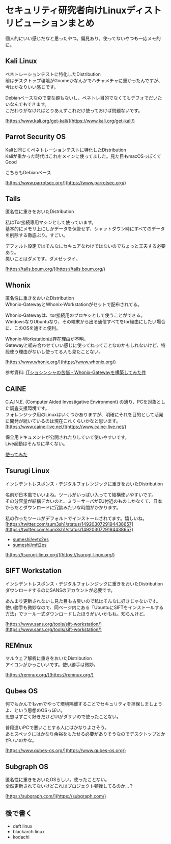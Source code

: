 # セキュリティ研究者向けLinuxディストリビューションまとめ
個人的にいい感じだなと思ったやつ。偏見あり。使ってないやつも一応メモ的に。

## Kali Linux
ペネトレーションテストに特化したDistribution  
前はデスクトップ環境がGnomeかなんかでハチャメチャに重かったんですが、今はかなりいい感じです。

Debianベースなので変な癖もないし、ペネトレ目的でなくてもデフォでだいたいなんでもできます。  
こだわりがなければとりあえずこれだけ使っておけば問題ないです。

[https://www.kali.org/get-kali/](https://www.kali.org/get-kali/)


## Parrot Security OS
Kaliと同じくペネトレーションテストに特化したDistribution  
Kaliが重かった時代はこれをメインに使ってました。見た目もmacOSっぽくてGood

こちらもDebianベース

[https://www.parrotsec.org/](https://www.parrotsec.org/)


## Tails
匿名性に重きをおいたDistribution

私はTor接続専用マシンとして使っています。  
基本的にメモリ上にしかデータを保管せず、シャットダウン時にすべてのデータを削除する徹底ぶり。すごい。  

デフォルト設定ではそんなにセキュアなわけではないのでちょっと工夫する必要あり。  
悪いことはダメです。ダメゼッタイ。

[https://tails.boum.org/](https://tails.boum.org/)


## Whonix
匿名性に重きをおいたDistribution  
Whonix-GatewayとWhonix-Workstationがセットで配布されてる。

Whonix-Gatewayは、tor接続用のプロキシとして使うことができる。  
WindowsなりUbuntuなり、その端末から出る通信すべてをtor経由にしたい場合に、このOSを通すと便利。

Whonix-Workstationは存在理由が不明。  
Gatewayと組み合わせていい感じに使ってねってことなのかもしれないけど、特段使う理由がないし使ってる人も見たことない。

[https://www.whonix.org/](https://www.whonix.org/)

参考資料: [ITショシンシャの苦悩 - Whonix-Gatewayを構築してみた件](https://no-voids.hatenablog.com/entry/20210926)

## CAINE
C.A.IN.E. (Computer Aided Investigative Environment) の通り、PCを対象とした調査支援環境です。  
フォレンジック用のLinuxはいくつかありますが、明確にそれを目的として活発に開発が続いているのは現在これくらいかなと思います。  
[https://www.caine-live.net/](https://www.caine-live.net/)

保全用ドキュメントが公開されたりしていて使いやすいです。  
Live起動はそんなに早くない。  

[使ってみた](https://sumeshi.github.io/posts/tools/caine)

## Tsurugi Linux
インシデントレスポンス・デジタルフォレンジックに重きをおいたDistribution  

名前が日本風でいいよね。ツールがいっぱい入ってて結構使いやすいです。  
その分容量が結構デカいのと、ミラーサーバがEU付近のものしかなくて、日本からだとダウンロードに冗談みたいな時間がかかります。

私の作ったツールがデフォルトでインストールされてます。嬉しいね。  
[https://twitter.com/sum3sh1/status/1492030729194438657](https://twitter.com/sum3sh1/status/1492030729194438657)

- [sumeshi/evtx2es](https://github.com/sumeshi/evtx2es)  
- [sumeshi/mft2es](https://github.com/sumeshi/mft2es)  

[https://tsurugi-linux.org/](https://tsurugi-linux.org/)


## SIFT Workstation
インシデントレスポンス・デジタルフォレンジックに重きをおいたDistribution  
ダウンロードするのにSANSのアカウントが必要です。

あんまり更新されないし見た目も古臭いので私はそんなに好きじゃないです。  
使い勝手も微妙なので、同ページ内にある「UbuntuにSIFTをインストールする方法」でツール一式ダウンロードしたほうがいいかもね。知らんけど。

[https://www.sans.org/tools/sift-workstation/](https://www.sans.org/tools/sift-workstation/)


## REMnux
マルウェア解析に重きをおいたDistribution  
アイコンがかっこいいです。使い勝手は微妙。

[https://remnux.org/](https://remnux.org/)


## Qubes OS
何でもかんでもvmでやって環境隔離することでセキュリティを担保しましょうよ、という思想のOSっぽい。  
思想はすごく好きだけどUIがダサいので使ったことない。

普段遣いPCで悪いことする人にはかなりよさそう。  
あとスペックにはかなり余裕をもたせる必要がありそうなのでデスクトップとかがいいのかな。

[https://www.qubes-os.org/](https://www.qubes-os.org/)


## Subgraph OS
匿名性に重きをおいたOSらしい。使ったことない。  
全然更新されてないけどこれはプロジェクト頓挫してるのか...？

[https://subgraph.com/](https://subgraph.com/)


## 後で書く
- deft linux
- blackarch linux
- kodachi
